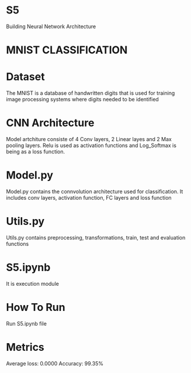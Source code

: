 # S5
 Building Neural Network Architecture

 # MNIST CLASSIFICATION

 # Dataset
 The MNIST is a database of handwritten digits that is used for training image processing systems where digits needed to be identified

 # CNN Architecture
 Model artchiture consiste of 4 Conv layers, 2 Linear layes and 2 Max pooling layers. Relu is used as activation functions and Log_Softmax is being as a loss function.

 # Model.py
 Model.py contains the connvolution architecture used for classification. It includes conv layers, activation function, FC layers and loss function

 # Utils.py
 Utils.py contains preprocessing, transformations, train, test and evaluation functions

 # S5.ipynb
 It is execution module

 # How To Run
 Run S5.ipynb file

 # Metrics
 Average loss: 0.0000
 Accuracy: 99.35%


 

